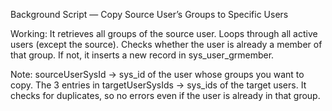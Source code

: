 Background Script — Copy Source User’s Groups to Specific Users

Working:
It retrieves all groups of the source user.
Loops through all active users (except the source).
Checks whether the user is already a member of that group.
If not, it inserts a new record in sys_user_grmember.

Note:
sourceUserSysId → sys_id of the user whose groups you want to copy.
The 3 entries in targetUserSysIds → sys_ids of the target users.
It checks for duplicates, so no errors even if the user is already in that group.
